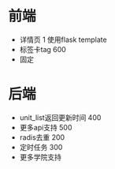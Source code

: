 # 前端
- 详情页 1
    使用flask template
- 标签卡tag 600
- 固定

# 后端
- unit_list返回更新时间 400
- 更多api支持 500
- radis去重 200
- 定时任务 300
- 更多学院支持 